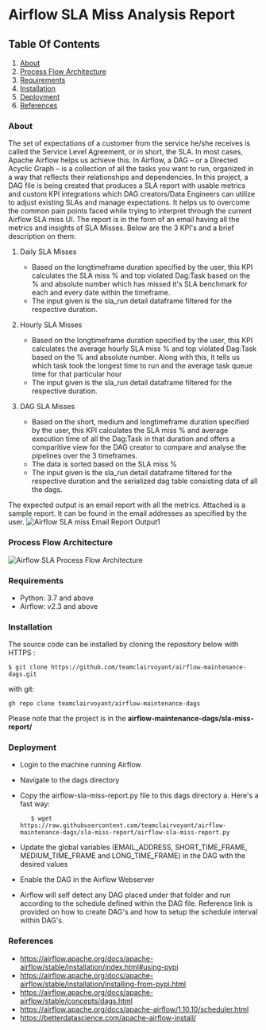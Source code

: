 # Airflow SLA Miss Analysis Report
## Table Of Contents
1. [About](#about)
2. [Process Flow Architecture](#process-flow-architecture)
3. [Requirements](#requirements)
4. [Installation](#installation)
5. [Deployment](#deployment)
6. [References](#references)


### About

The set of expectations of a customer from the service he/she receives is called the Service Level Agreement, or in short, the SLA. 
In most cases, Apache Airflow helps us achieve this. In Airflow, a DAG – or a Directed Acyclic Graph – is a collection of all the tasks you want to run, organized in a way that reflects their relationships and dependencies. In this project, a DAG file is being created that produces a SLA report with usable metrics and custom KPI integrations which DAG creators/Data Engineers can utilize to adjust existing SLAs and manage expectations. It helps us to overcome the common pain points faced while trying to interpret through the current Airflow SLA miss UI. The report is in the form of an email having all the metrics and insights of SLA Misses. Below are the 3 KPI's and a brief description on them:

1. Daily SLA Misses
    - Based on the longtimeframe duration specified by the user, this KPI calculates the SLA miss % and top violated Dag:Task based on the % and absolute number which has missed it's SLA benchmark for each and every date within the timeframe.
    - The input given is the sla_run detail dataframe filtered for the respective duration.

2. Hourly SLA Misses
    - Based on the longtimeframe duration specified by the user, this KPI calculates the average hourly SLA miss % and top violated Dag:Task based on the % and absolute number. Along with this, it tells us which task took the longest time to run and the average task queue time for that particular hour
    - The input given is the sla_run detail dataframe filtered for the respective duration.

2. DAG SLA Misses
    - Based on the short, medium and longtimeframe duration specified by the user, this KPI calculates the SLA miss % and average execution time of all the Dag:Task in that duration and offers a comparitive view for the DAG creator to compare and analyse the pipelines over the 3 timeframes.
    - The data is sorted based on the SLA miss %
    - The input given is the sla_run detail dataframe filtered for the respective duration and the serialized dag table consisting data of all the dags.



The expected output is an email report with all the metrics. Attached is a sample report. It can be found in the email addresses as specified by the user.
![Airflow SLA miss Email Report Output1](https://user-images.githubusercontent.com/8946659/191114427-e5ff894d-c888-43d3-920f-b36efa9bdb7b.png)


### Process Flow Architecture
![Airflow SLA Process Flow Architecture](https://user-images.githubusercontent.com/8946659/191114560-2368e2df-916a-4f66-b1ac-b6cfe0b35a47.png)

### Requirements
- Python: 3.7 and above
- Airflow: v2.3 and above

### Installation
The source code can be installed by cloning the repository below
with HTTPS :

    $ git clone https://github.com/teamclairvoyant/airflow-maintenance-dags.git

with git:

    gh repo clone teamclairvoyant/airflow-maintenance-dags

Please note that the project is in the **airflow-maintenance-dags/sla-miss-report/**

### Deployment
- Login to the machine running Airflow
- Navigate to the dags directory
- Copy the airflow-sla-miss-report.py file to this dags directory
a. Here's a fast way:

         $ wget https://raw.githubusercontent.com/teamclairvoyant/airflow-maintenance-dags/sla-miss-report/airflow-sla-miss-report.py
- Update the global variables (EMAIL_ADDRESS, SHORT_TIME_FRAME, MEDIUM_TIME_FRAME and LONG_TIME_FRAME) in the DAG with the desired values
- Enable the DAG in the Airflow Webserver
- Airflow will self detect any DAG placed under that folder and run according to the schedule defined within the DAG file. Reference link is provided on how to create DAG's and how to setup the schedule interval within DAG's.

### References
        
- https://airflow.apache.org/docs/apache-airflow/stable/installation/index.html#using-pypi
- https://airflow.apache.org/docs/apache-airflow/stable/installation/installing-from-pypi.html
- https://airflow.apache.org/docs/apache-airflow/stable/concepts/dags.html
- https://airflow.apache.org/docs/apache-airflow/1.10.10/scheduler.html
- https://betterdatascience.com/apache-airflow-install/